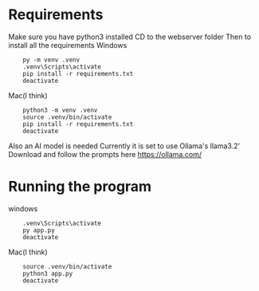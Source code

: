 # Requirements
Make sure you have python3 installed
CD to the webserver folder
Then to install all the requirements
Windows
```
    py -m venv .venv
    .venv\Scripts\activate
    pip install -r requirements.txt
    deactivate

```
Mac(I think)
```
    python3 -m venv .venv
    source .venv/bin/activate
    pip install -r requirements.txt
    deactivate
```

Also an AI model is needed
Currently it is set to use Ollama's llama3.2'
Download and follow the prompts here https://ollama.com/

# Running the program
windows
```
    .venv\Scripts\activate
    py app.py
    deactivate

```
Mac(I think)
```
    source .venv/bin/activate
    python3 app.py
    deactivate
```